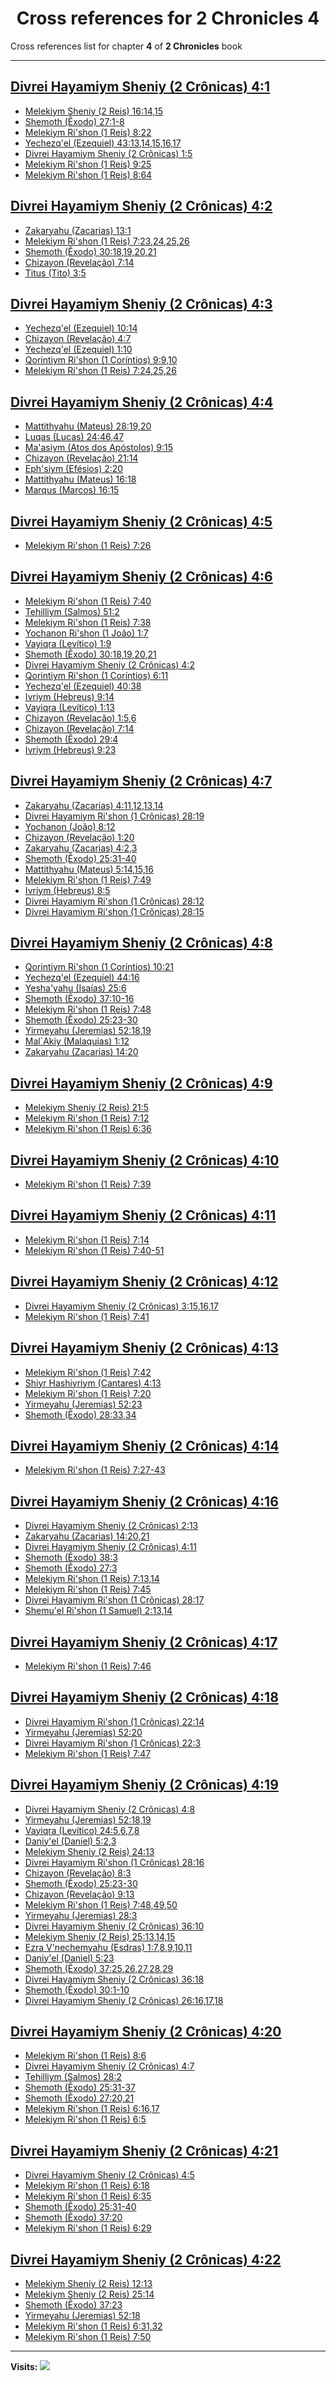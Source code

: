 <div align="center">

# Cross references for **2 Chronicles 4**
</div>

Cross references list for chapter **4** of **2 Chronicles** book

---

<h2 id="1"><a href="https://bible.ozzuu.com/pt_yah/2Ch/4#1" target="_blank">Divrei Hayamiym Sheniy (2 Crônicas) 4:1</a></h2>

- [Melekiym Sheniy (2 Reis) 16:14,15](https://bible.ozzuu.com/pt_yah/2Ki/16#14)
- [Shemoth (Êxodo) 27:1-8](https://bible.ozzuu.com/pt_yah/Exo/27#1)
- [Melekiym Ri'shon (1 Reis) 8:22](https://bible.ozzuu.com/pt_yah/1Ki/8#22)
- [Yechezq'el (Ezequiel) 43:13,14,15,16,17](https://bible.ozzuu.com/pt_yah/Eze/43#13)
- [Divrei Hayamiym Sheniy (2 Crônicas) 1:5](https://bible.ozzuu.com/pt_yah/2Ch/1#5)
- [Melekiym Ri'shon (1 Reis) 9:25](https://bible.ozzuu.com/pt_yah/1Ki/9#25)
- [Melekiym Ri'shon (1 Reis) 8:64](https://bible.ozzuu.com/pt_yah/1Ki/8#64)
<h2 id="2"><a href="https://bible.ozzuu.com/pt_yah/2Ch/4#2" target="_blank">Divrei Hayamiym Sheniy (2 Crônicas) 4:2</a></h2>

- [Zakaryahu (Zacarias) 13:1](https://bible.ozzuu.com/pt_yah/Zec/13#1)
- [Melekiym Ri'shon (1 Reis) 7:23,24,25,26](https://bible.ozzuu.com/pt_yah/1Ki/7#23)
- [Shemoth (Êxodo) 30:18,19,20,21](https://bible.ozzuu.com/pt_yah/Exo/30#18)
- [Chizayon (Revelação) 7:14](https://bible.ozzuu.com/pt_yah/Rev/7#14)
- [Titus (Tito) 3:5](https://bible.ozzuu.com/pt_yah/Tit/3#5)
<h2 id="3"><a href="https://bible.ozzuu.com/pt_yah/2Ch/4#3" target="_blank">Divrei Hayamiym Sheniy (2 Crônicas) 4:3</a></h2>

- [Yechezq'el (Ezequiel) 10:14](https://bible.ozzuu.com/pt_yah/Eze/10#14)
- [Chizayon (Revelação) 4:7](https://bible.ozzuu.com/pt_yah/Rev/4#7)
- [Yechezq'el (Ezequiel) 1:10](https://bible.ozzuu.com/pt_yah/Eze/1#10)
- [Qorintiym Ri'shon (1 Coríntios) 9:9,10](https://bible.ozzuu.com/pt_yah/1Co/9#9)
- [Melekiym Ri'shon (1 Reis) 7:24,25,26](https://bible.ozzuu.com/pt_yah/1Ki/7#24)
<h2 id="4"><a href="https://bible.ozzuu.com/pt_yah/2Ch/4#4" target="_blank">Divrei Hayamiym Sheniy (2 Crônicas) 4:4</a></h2>

- [Mattithyahu (Mateus) 28:19,20](https://bible.ozzuu.com/pt_yah/Mat/28#19)
- [Luqas (Lucas) 24:46,47](https://bible.ozzuu.com/pt_yah/Luk/24#46)
- [Ma'asiym (Atos dos Apóstolos) 9:15](https://bible.ozzuu.com/pt_yah/Act/9#15)
- [Chizayon (Revelação) 21:14](https://bible.ozzuu.com/pt_yah/Rev/21#14)
- [Eph'siym (Efésios) 2:20](https://bible.ozzuu.com/pt_yah/Eph/2#20)
- [Mattithyahu (Mateus) 16:18](https://bible.ozzuu.com/pt_yah/Mat/16#18)
- [Marqus (Marcos) 16:15](https://bible.ozzuu.com/pt_yah/Mar/16#15)
<h2 id="5"><a href="https://bible.ozzuu.com/pt_yah/2Ch/4#5" target="_blank">Divrei Hayamiym Sheniy (2 Crônicas) 4:5</a></h2>

- [Melekiym Ri'shon (1 Reis) 7:26](https://bible.ozzuu.com/pt_yah/1Ki/7#26)
<h2 id="6"><a href="https://bible.ozzuu.com/pt_yah/2Ch/4#6" target="_blank">Divrei Hayamiym Sheniy (2 Crônicas) 4:6</a></h2>

- [Melekiym Ri'shon (1 Reis) 7:40](https://bible.ozzuu.com/pt_yah/1Ki/7#40)
- [Tehilliym (Salmos) 51:2](https://bible.ozzuu.com/pt_yah/Psa/51#2)
- [Melekiym Ri'shon (1 Reis) 7:38](https://bible.ozzuu.com/pt_yah/1Ki/7#38)
- [Yochanon Ri'shon (1 João) 1:7](https://bible.ozzuu.com/pt_yah/1Jo/1#7)
- [Vayiqra (Levítico) 1:9](https://bible.ozzuu.com/pt_yah/Lev/1#9)
- [Shemoth (Êxodo) 30:18,19,20,21](https://bible.ozzuu.com/pt_yah/Exo/30#18)
- [Divrei Hayamiym Sheniy (2 Crônicas) 4:2](https://bible.ozzuu.com/pt_yah/2Ch/4#2)
- [Qorintiym Ri'shon (1 Coríntios) 6:11](https://bible.ozzuu.com/pt_yah/1Co/6#11)
- [Yechezq'el (Ezequiel) 40:38](https://bible.ozzuu.com/pt_yah/Eze/40#38)
- [Ivriym (Hebreus) 9:14](https://bible.ozzuu.com/pt_yah/Heb/9#14)
- [Vayiqra (Levítico) 1:13](https://bible.ozzuu.com/pt_yah/Lev/1#13)
- [Chizayon (Revelação) 1:5,6](https://bible.ozzuu.com/pt_yah/Rev/1#5)
- [Chizayon (Revelação) 7:14](https://bible.ozzuu.com/pt_yah/Rev/7#14)
- [Shemoth (Êxodo) 29:4](https://bible.ozzuu.com/pt_yah/Exo/29#4)
- [Ivriym (Hebreus) 9:23](https://bible.ozzuu.com/pt_yah/Heb/9#23)
<h2 id="7"><a href="https://bible.ozzuu.com/pt_yah/2Ch/4#7" target="_blank">Divrei Hayamiym Sheniy (2 Crônicas) 4:7</a></h2>

- [Zakaryahu (Zacarias) 4:11,12,13,14](https://bible.ozzuu.com/pt_yah/Zec/4#11)
- [Divrei Hayamiym Ri'shon (1 Crônicas) 28:19](https://bible.ozzuu.com/pt_yah/1Ch/28#19)
- [Yochanon (João) 8:12](https://bible.ozzuu.com/pt_yah/Joh/8#12)
- [Chizayon (Revelação) 1:20](https://bible.ozzuu.com/pt_yah/Rev/1#20)
- [Zakaryahu (Zacarias) 4:2,3](https://bible.ozzuu.com/pt_yah/Zec/4#2)
- [Shemoth (Êxodo) 25:31-40](https://bible.ozzuu.com/pt_yah/Exo/25#31)
- [Mattithyahu (Mateus) 5:14,15,16](https://bible.ozzuu.com/pt_yah/Mat/5#14)
- [Melekiym Ri'shon (1 Reis) 7:49](https://bible.ozzuu.com/pt_yah/1Ki/7#49)
- [Ivriym (Hebreus) 8:5](https://bible.ozzuu.com/pt_yah/Heb/8#5)
- [Divrei Hayamiym Ri'shon (1 Crônicas) 28:12](https://bible.ozzuu.com/pt_yah/1Ch/28#12)
- [Divrei Hayamiym Ri'shon (1 Crônicas) 28:15](https://bible.ozzuu.com/pt_yah/1Ch/28#15)
<h2 id="8"><a href="https://bible.ozzuu.com/pt_yah/2Ch/4#8" target="_blank">Divrei Hayamiym Sheniy (2 Crônicas) 4:8</a></h2>

- [Qorintiym Ri'shon (1 Coríntios) 10:21](https://bible.ozzuu.com/pt_yah/1Co/10#21)
- [Yechezq'el (Ezequiel) 44:16](https://bible.ozzuu.com/pt_yah/Eze/44#16)
- [Yesha'yahu (Isaías) 25:6](https://bible.ozzuu.com/pt_yah/Isa/25#6)
- [Shemoth (Êxodo) 37:10-16](https://bible.ozzuu.com/pt_yah/Exo/37#10)
- [Melekiym Ri'shon (1 Reis) 7:48](https://bible.ozzuu.com/pt_yah/1Ki/7#48)
- [Shemoth (Êxodo) 25:23-30](https://bible.ozzuu.com/pt_yah/Exo/25#23)
- [Yirmeyahu (Jeremias) 52:18,19](https://bible.ozzuu.com/pt_yah/Jer/52#18)
- [Mal`Akiy (Malaquias) 1:12](https://bible.ozzuu.com/pt_yah/Mal/1#12)
- [Zakaryahu (Zacarias) 14:20](https://bible.ozzuu.com/pt_yah/Zec/14#20)
<h2 id="9"><a href="https://bible.ozzuu.com/pt_yah/2Ch/4#9" target="_blank">Divrei Hayamiym Sheniy (2 Crônicas) 4:9</a></h2>

- [Melekiym Sheniy (2 Reis) 21:5](https://bible.ozzuu.com/pt_yah/2Ki/21#5)
- [Melekiym Ri'shon (1 Reis) 7:12](https://bible.ozzuu.com/pt_yah/1Ki/7#12)
- [Melekiym Ri'shon (1 Reis) 6:36](https://bible.ozzuu.com/pt_yah/1Ki/6#36)
<h2 id="10"><a href="https://bible.ozzuu.com/pt_yah/2Ch/4#10" target="_blank">Divrei Hayamiym Sheniy (2 Crônicas) 4:10</a></h2>

- [Melekiym Ri'shon (1 Reis) 7:39](https://bible.ozzuu.com/pt_yah/1Ki/7#39)
<h2 id="11"><a href="https://bible.ozzuu.com/pt_yah/2Ch/4#11" target="_blank">Divrei Hayamiym Sheniy (2 Crônicas) 4:11</a></h2>

- [Melekiym Ri'shon (1 Reis) 7:14](https://bible.ozzuu.com/pt_yah/1Ki/7#14)
- [Melekiym Ri'shon (1 Reis) 7:40-51](https://bible.ozzuu.com/pt_yah/1Ki/7#40)
<h2 id="12"><a href="https://bible.ozzuu.com/pt_yah/2Ch/4#12" target="_blank">Divrei Hayamiym Sheniy (2 Crônicas) 4:12</a></h2>

- [Divrei Hayamiym Sheniy (2 Crônicas) 3:15,16,17](https://bible.ozzuu.com/pt_yah/2Ch/3#15)
- [Melekiym Ri'shon (1 Reis) 7:41](https://bible.ozzuu.com/pt_yah/1Ki/7#41)
<h2 id="13"><a href="https://bible.ozzuu.com/pt_yah/2Ch/4#13" target="_blank">Divrei Hayamiym Sheniy (2 Crônicas) 4:13</a></h2>

- [Melekiym Ri'shon (1 Reis) 7:42](https://bible.ozzuu.com/pt_yah/1Ki/7#42)
- [Shiyr Hashiyriym (Cantares) 4:13](https://bible.ozzuu.com/pt_yah/Sos/4#13)
- [Melekiym Ri'shon (1 Reis) 7:20](https://bible.ozzuu.com/pt_yah/1Ki/7#20)
- [Yirmeyahu (Jeremias) 52:23](https://bible.ozzuu.com/pt_yah/Jer/52#23)
- [Shemoth (Êxodo) 28:33,34](https://bible.ozzuu.com/pt_yah/Exo/28#33)
<h2 id="14"><a href="https://bible.ozzuu.com/pt_yah/2Ch/4#14" target="_blank">Divrei Hayamiym Sheniy (2 Crônicas) 4:14</a></h2>

- [Melekiym Ri'shon (1 Reis) 7:27-43](https://bible.ozzuu.com/pt_yah/1Ki/7#27)
<h2 id="16"><a href="https://bible.ozzuu.com/pt_yah/2Ch/4#16" target="_blank">Divrei Hayamiym Sheniy (2 Crônicas) 4:16</a></h2>

- [Divrei Hayamiym Sheniy (2 Crônicas) 2:13](https://bible.ozzuu.com/pt_yah/2Ch/2#13)
- [Zakaryahu (Zacarias) 14:20,21](https://bible.ozzuu.com/pt_yah/Zec/14#20)
- [Divrei Hayamiym Sheniy (2 Crônicas) 4:11](https://bible.ozzuu.com/pt_yah/2Ch/4#11)
- [Shemoth (Êxodo) 38:3](https://bible.ozzuu.com/pt_yah/Exo/38#3)
- [Shemoth (Êxodo) 27:3](https://bible.ozzuu.com/pt_yah/Exo/27#3)
- [Melekiym Ri'shon (1 Reis) 7:13,14](https://bible.ozzuu.com/pt_yah/1Ki/7#13)
- [Melekiym Ri'shon (1 Reis) 7:45](https://bible.ozzuu.com/pt_yah/1Ki/7#45)
- [Divrei Hayamiym Ri'shon (1 Crônicas) 28:17](https://bible.ozzuu.com/pt_yah/1Ch/28#17)
- [Shemu'el Ri'shon (1 Samuel) 2:13,14](https://bible.ozzuu.com/pt_yah/1Sm/2#13)
<h2 id="17"><a href="https://bible.ozzuu.com/pt_yah/2Ch/4#17" target="_blank">Divrei Hayamiym Sheniy (2 Crônicas) 4:17</a></h2>

- [Melekiym Ri'shon (1 Reis) 7:46](https://bible.ozzuu.com/pt_yah/1Ki/7#46)
<h2 id="18"><a href="https://bible.ozzuu.com/pt_yah/2Ch/4#18" target="_blank">Divrei Hayamiym Sheniy (2 Crônicas) 4:18</a></h2>

- [Divrei Hayamiym Ri'shon (1 Crônicas) 22:14](https://bible.ozzuu.com/pt_yah/1Ch/22#14)
- [Yirmeyahu (Jeremias) 52:20](https://bible.ozzuu.com/pt_yah/Jer/52#20)
- [Divrei Hayamiym Ri'shon (1 Crônicas) 22:3](https://bible.ozzuu.com/pt_yah/1Ch/22#3)
- [Melekiym Ri'shon (1 Reis) 7:47](https://bible.ozzuu.com/pt_yah/1Ki/7#47)
<h2 id="19"><a href="https://bible.ozzuu.com/pt_yah/2Ch/4#19" target="_blank">Divrei Hayamiym Sheniy (2 Crônicas) 4:19</a></h2>

- [Divrei Hayamiym Sheniy (2 Crônicas) 4:8](https://bible.ozzuu.com/pt_yah/2Ch/4#8)
- [Yirmeyahu (Jeremias) 52:18,19](https://bible.ozzuu.com/pt_yah/Jer/52#18)
- [Vayiqra (Levítico) 24:5,6,7,8](https://bible.ozzuu.com/pt_yah/Lev/24#5)
- [Daniy'el (Daniel) 5:2,3](https://bible.ozzuu.com/pt_yah/Dan/5#2)
- [Melekiym Sheniy (2 Reis) 24:13](https://bible.ozzuu.com/pt_yah/2Ki/24#13)
- [Divrei Hayamiym Ri'shon (1 Crônicas) 28:16](https://bible.ozzuu.com/pt_yah/1Ch/28#16)
- [Chizayon (Revelação) 8:3](https://bible.ozzuu.com/pt_yah/Rev/8#3)
- [Shemoth (Êxodo) 25:23-30](https://bible.ozzuu.com/pt_yah/Exo/25#23)
- [Chizayon (Revelação) 9:13](https://bible.ozzuu.com/pt_yah/Rev/9#13)
- [Melekiym Ri'shon (1 Reis) 7:48,49,50](https://bible.ozzuu.com/pt_yah/1Ki/7#48)
- [Yirmeyahu (Jeremias) 28:3](https://bible.ozzuu.com/pt_yah/Jer/28#3)
- [Divrei Hayamiym Sheniy (2 Crônicas) 36:10](https://bible.ozzuu.com/pt_yah/2Ch/36#10)
- [Melekiym Sheniy (2 Reis) 25:13,14,15](https://bible.ozzuu.com/pt_yah/2Ki/25#13)
- [Ezra V'nechemyahu (Esdras) 1:7,8,9,10,11](https://bible.ozzuu.com/pt_yah/1Ez/1#7)
- [Daniy'el (Daniel) 5:23](https://bible.ozzuu.com/pt_yah/Dan/5#23)
- [Shemoth (Êxodo) 37:25,26,27,28,29](https://bible.ozzuu.com/pt_yah/Exo/37#25)
- [Divrei Hayamiym Sheniy (2 Crônicas) 36:18](https://bible.ozzuu.com/pt_yah/2Ch/36#18)
- [Shemoth (Êxodo) 30:1-10](https://bible.ozzuu.com/pt_yah/Exo/30#1)
- [Divrei Hayamiym Sheniy (2 Crônicas) 26:16,17,18](https://bible.ozzuu.com/pt_yah/2Ch/26#16)
<h2 id="20"><a href="https://bible.ozzuu.com/pt_yah/2Ch/4#20" target="_blank">Divrei Hayamiym Sheniy (2 Crônicas) 4:20</a></h2>

- [Melekiym Ri'shon (1 Reis) 8:6](https://bible.ozzuu.com/pt_yah/1Ki/8#6)
- [Divrei Hayamiym Sheniy (2 Crônicas) 4:7](https://bible.ozzuu.com/pt_yah/2Ch/4#7)
- [Tehilliym (Salmos) 28:2](https://bible.ozzuu.com/pt_yah/Psa/28#2)
- [Shemoth (Êxodo) 25:31-37](https://bible.ozzuu.com/pt_yah/Exo/25#31)
- [Shemoth (Êxodo) 27:20,21](https://bible.ozzuu.com/pt_yah/Exo/27#20)
- [Melekiym Ri'shon (1 Reis) 6:16,17](https://bible.ozzuu.com/pt_yah/1Ki/6#16)
- [Melekiym Ri'shon (1 Reis) 6:5](https://bible.ozzuu.com/pt_yah/1Ki/6#5)
<h2 id="21"><a href="https://bible.ozzuu.com/pt_yah/2Ch/4#21" target="_blank">Divrei Hayamiym Sheniy (2 Crônicas) 4:21</a></h2>

- [Divrei Hayamiym Sheniy (2 Crônicas) 4:5](https://bible.ozzuu.com/pt_yah/2Ch/4#5)
- [Melekiym Ri'shon (1 Reis) 6:18](https://bible.ozzuu.com/pt_yah/1Ki/6#18)
- [Melekiym Ri'shon (1 Reis) 6:35](https://bible.ozzuu.com/pt_yah/1Ki/6#35)
- [Shemoth (Êxodo) 25:31-40](https://bible.ozzuu.com/pt_yah/Exo/25#31)
- [Shemoth (Êxodo) 37:20](https://bible.ozzuu.com/pt_yah/Exo/37#20)
- [Melekiym Ri'shon (1 Reis) 6:29](https://bible.ozzuu.com/pt_yah/1Ki/6#29)
<h2 id="22"><a href="https://bible.ozzuu.com/pt_yah/2Ch/4#22" target="_blank">Divrei Hayamiym Sheniy (2 Crônicas) 4:22</a></h2>

- [Melekiym Sheniy (2 Reis) 12:13](https://bible.ozzuu.com/pt_yah/2Ki/12#13)
- [Melekiym Sheniy (2 Reis) 25:14](https://bible.ozzuu.com/pt_yah/2Ki/25#14)
- [Shemoth (Êxodo) 37:23](https://bible.ozzuu.com/pt_yah/Exo/37#23)
- [Yirmeyahu (Jeremias) 52:18](https://bible.ozzuu.com/pt_yah/Jer/52#18)
- [Melekiym Ri'shon (1 Reis) 6:31,32](https://bible.ozzuu.com/pt_yah/1Ki/6#31)
- [Melekiym Ri'shon (1 Reis) 7:50](https://bible.ozzuu.com/pt_yah/1Ki/7#50)


---

**Visits:**
![](https://profile-counter.glitch.me/visitCounter_crossrefs47/count.svg)
